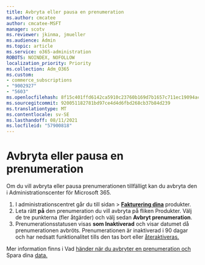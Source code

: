 ```yaml
---
title: Avbryta eller pausa en prenumeration
ms.author: cmcatee
author: cmcatee-MSFT
manager: scotv
ms.reviewer: jkinma, jmueller
ms.audience: Admin
ms.topic: article
ms.service: o365-administration
ROBOTS: NOINDEX, NOFOLLOW
localization_priority: Priority
ms.collection: Adm_O365
ms.custom:
- commerce_subscriptions
- "9002927"
- "5603"
ms.openlocfilehash: 8f15c401ffd6142ca5910c23760b169d7b1657c711ec19094ac7a2940e40a629
ms.sourcegitcommit: 920051182781bd97ce4d4d6fbd268cb37b84d239
ms.translationtype: MT
ms.contentlocale: sv-SE
ms.lasthandoff: 08/11/2021
ms.locfileid: "57900818"
---
```

# <a name="suspend-or-pause-a-subscription"></a>Avbryta eller pausa en prenumeration

Om du vill avbryta eller pausa prenumerationen tillfälligt kan du avbryta den i Administrationscenter för Microsoft 365.

1. I administrationscentret går du till sidan  >  **[Fakturering dina](https://go.microsoft.com/fwlink/p/?linkid=842054)** produkter.
2. Leta rätt **på** den prenumeration du vill avbryta på fliken Produkter. Välj de tre punkterna (fler åtgärder) och välj sedan **Avbryt prenumeration**.
3. Prenumerationsstatusen visas **som Inaktiverad** och visar datumet då prenumerationen avbröts. Prenumerationen är inaktiverad i 90 dagar och har nedsatt funktionalitet tills den tas bort eller [återaktiveras.](https://docs.microsoft.com/microsoft-365/commerce/subscriptions/reactivate-your-subscription)

Mer information finns i Vad [händer när du avbryter en prenumeration och](https://docs.microsoft.com/microsoft-365/commerce/subscriptions/cancel-your-subscription#what-happens-when-you-cancel-a-subscription) Spara dina [data.](https://docs.microsoft.com/microsoft-365/commerce/subscriptions/cancel-your-subscription#save-your-data)
